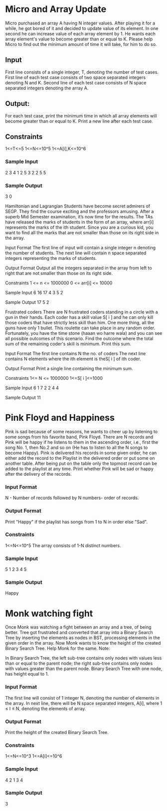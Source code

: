 # Micro and Array Update

 Micro purchased an array A having N integer values. After playing it for a while, he got bored of it and decided to update value of its element. In one second he can increase value of each array element by 1. He wants each array element's value to become greater than or equal to K. Please help Micro to find out the minimum amount of time it will take, for him to do so.

<h2>Input</h2>
First line consists of a single integer, T, denoting the number of test cases. First line of each test case consists of two space separated integers denoting N and K. Second line of each test case consists of N space separated integers denoting the array A.

<h2>Output:</h2>
For each test case, print the minimum time in which all array elements will become greater than or equal to K. Print a new line after each test case.

<h2>Constraints</h2>
1<=T<=5 1<=N<=10^5 1<=A[i],K<=10^6

<h3>Sample Input</h3>
 2 
 3 4
 1 2 5 
 3 2
 2 5 5

<h3>Sample Output</h3>
3
0

Hamiltonian and Lagrangian
Students have become secret admirers of SEGP. They find the course exciting and the professors amusing. After a superb Mid Semester examination, it’s now time for the results. The TAs have released the marks of students in the form of an array, where arr[i] represents the marks of the ith student. Since you are a curious kid, you want to find all the marks that are not smaller than those on its right side in the array.

Input Format
The first line of input will contain a single integer n denoting the number of students. The next line will contain n space separated integers representing the marks of students.

Output Format
Output all the integers separated in the array from left to right that are not smaller than those on its right side.

Constraints
1 <= n <= 1000000 0 <= arr[i] <= 10000

Sample Input
6 16 17 4 3 5 2

Sample Output
17 5 2

Frustrated coders
There are N frustrated coders standing in a circle with a gun in their hands. Each coder has a skill value S[ i ] and he can only kill those coders that have strictly less skill than him. One more thing, all the guns have only 1 bullet. This roulette can take place in any random order. Fortunately, you have the time stone (haaan wo harre wala) and you can see all possible outcomes of this scenario. Find the outcome where the total sum of the remaining coder's skill is minimum. Print this sum.

Input Format
The first line contains N the no. of coders The next line contains N elements where the ith element is theS[ i ] of ith coder.

Output Format
Print a single line containing the minimum sum.

Constraints
1<= N <= 1000000 1<=S[ i ]<=1000

Sample Input
6 1 7 2 2 4 4

Sample Output
11

 # Pink Floyd and Happiness
Pink is sad because of some reasons, he wants to cheer up by listening to some songs from his favorite band, Pink Floyd. There are N records and Pink will be happy if he listens to them in the ascending order, i.e., first the song No. 1, then No.2 and so on (He has to listen to all the N songs to become Happy). Pink is delivered his records in some given order, he can either add the record to the Playlist in the delivered order or put some on another table. After being put on the table only the topmost record can be added to the playlist at any time. Print whether Pink will be sad or happy after the delivery of the records.

<h3>Input Format</h3>
N - Number of records followed by N numbers- order of records.

<h3>Output Format</h3>
Print "Happy" if the playlist has songs from 1 to N in order else "Sad".

<h3>Constraints</h3>

1<=N<=10^5
The array consists of 1-N distinct numbers.

<h3>Sample Input</h3>
5 1 2 3 4 5

<h3>Sample Output</h3>
Happy

# Monk watching fight
Once Monk was watching a fight between an array and a tree, of being better. Tree got frustrated and converted that array into a Binary Search Tree by inserting the elements as nodes in BST, processing elements in the given order in the array. Now Monk wants to know the height of the created Binary Search Tree. Help Monk for the same. Note:

In Binary Search Tree, the left sub-tree contains only nodes with values less than or equal to the parent node; the right sub-tree contains only nodes with values greater than the parent node.
Binary Search Tree with one node, has height equal to 1.

<h3>Input Format</h3>
The first line will consist of 1 integer N, denoting the number of elements in the array. In next line, there will be N space separated integers, A[i], where 1 ≤ I ≤ N, denoting the elements of array.

<h3>Output Format</h3>
Print the height of the created Binary Search Tree.

<h3>Constraints</h3>
1<=N<=10^3 1<=A[i]<=10^6

<h3>Sample Input</h3>
4 2 1 3 4

<h3>Sample Output</h3>
3


